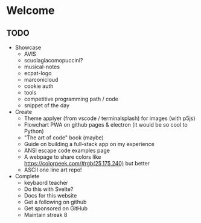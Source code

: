 # Welcome

## TODO
- Showcase
  - AVIS
  - scuolagiacomopuccini?
  - musical-notes
  - ecpat-logo
  - marconicloud
  - cookie auth
  - tools
  - competitive programming path / code
  - snippet of the day
- Create
  - Theme applyer (from vscode / terminalsplash) for images (with p5js)
  - Flowchart PWA on github pages & electron (it would be so cool to Python)
  - "The art of code" book (maybe)
  - Guide on building a full-stack app on my experience
  - ANSI escape code examples page
  - A webpage to share colors like https://colorpeek.com/#rgb(25,175,240) but better
  - ASCII one line art repo!
- Complete
  - keybaord teacher 
  - Do this with Svelte?
  - Docs for this website
  - Get a following on github
  - Get sponsored on GitHub
  - Maintain streak 8
